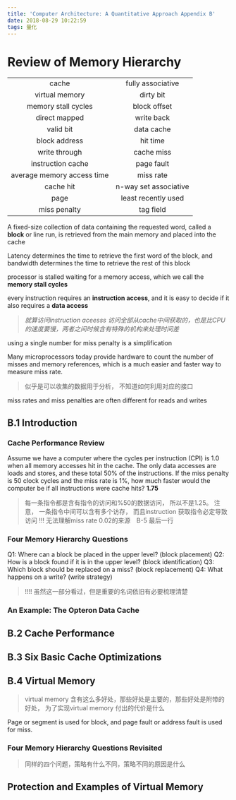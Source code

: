 ```yaml
---
title: 'Computer Architecture: A Quantitative Approach Appendix B'
date: 2018-08-29 10:22:59
tags: 量化
---
```


# Review of Memory Hierarchy
|     |     |
|:---:|:---:|
|cache                                |fully associative             |write allocate
|virtual memory                       |dirty bit                     |**unified cache**
|memory stall cycles                  |block offset                  |misses per instruction
|direct mapped                        |write back                    |**block**
|valid bit                            |data cache                    |locality
|block address                        |hit time                      |address trace
|write through                        |cache miss                    |**set**
|instruction cache                    |page fault                    |random replacement
|average memory access time           |miss rate                     |**index field**
|cache hit                            |n-way set associative         |**no-write allocate**
|page                                 |least recently used           |**write buffer**
|miss penalty                         |tag field                     |**write stall**

A fixed-size collection of data containing the requested word, called a **block** or line run, is retrieved from the main memory and placed into the cache

Latency determines the time to retrieve the first word of the block, and bandwidth determines the time to retrieve the rest of this block

processor is stalled waiting for a memory access, which we call the **memory stall cycles**

every instruction requires an **instruction access**, and it is easy to decide if it also requires a **data access**
> *就算访问instruction aceesss 访问全部从cache中间获取的，也是比CPU的速度要慢，两者之间时候含有特殊的机构来处理时间差*

using a single number for miss penalty is a simplification

Many microprocessors
today provide hardware to count the number of misses and memory references,
which is a much easier and faster way to measure miss rate.
> 似乎是可以收集的数据用于分析， 不知道如何利用对应的接口

miss rates and miss penalties are often different for reads and writes

## B.1 Introduction

### Cache Performance Review
Assume we have a computer where the cycles per instruction (CPI) is 1.0 when all
memory accesses hit in the cache. The only data accesses are loads and stores, and
these total 50% of the instructions. If the miss penalty is 50 clock cycles and the
miss rate is 1%, how much faster would the computer be if all instructions were
cache hits?
**1.75**
> 每一条指令都是含有指令的访问和%50的数据访问， 所以不是1.25。 注意， 一条指令中间可以含有多个访存， 而且instruction 获取指令必定导致访问
> !!! 无法理解miss rate 0.02的来源　B-5 最后一行



### Four Memory Hierarchy Questions
Q1: Where can a block be placed in the upper level? (block placement)
Q2: How is a block found if it is in the upper level? (block identification)
Q3: Which block should be replaced on a miss? (block replacement)
Q4: What happens on a write? (write strategy)

> !!!! 虽然这一部分看过，但是重要的名词依旧有必要梳理清楚

### An Example: The Opteron Data Cache

## B.2 Cache Performance

## B.3 Six Basic Cache Optimizations

## B.4 Virtual Memory
> virtual memory 含有这么多好处，那些好处是主要的，那些好处是附带的好处， 为了实现virtual memory 付出的代价是什么

 Page or segment is used for block, and page fault or address fault is used for miss.

### Four Memory Hierarchy Questions Revisited
> 同样的四个问题，策略有什么不同，策略不同的原因是什么


## Protection and Examples of Virtual Memory

